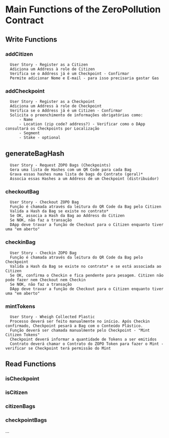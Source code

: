
# Main Functions of the ZeroPollution Contract

## Write Functions

### addCitizen
      User Story - Register as a Citizen
      Adiciona um Address à role de Citizen
      Verifica se o Address já é um Checkpoint - Confirmar
      Permite adicionar Nome e E-mail - para isso precisaria gastar Gas
      
### addCheckpoint
      User Story - Register as a Checkpoint
      Adiciona um Address à role de Checkpoint
      Verifica se o Address já é um Citizen - Confirmar
      Solicita o preenchimento de informações obrigatórias como:
          - Name
          - Location (zip code? address?) - Verificar como o DApp consultará os Checkpoints por Localização
          - Segment
          - Stake - optional
    
## generateBagHash
      User Story - Request ZOPO Bags (Checkpoints)
      Gera uma lista de Hashes com um QR Code para cada Bag
      Grava essas hashes numa lista de bags do Contrato (geral)*
      Associa essas Hashes a um Address de um Checkpoint (distribuidor)
      
### checkoutBag
      User Story - Checkout ZOPO Bag
      Função é chamada através da leitura do QR Code da Bag pelo Citizen
      Valida a Hash da Bag se existe no contrato*
      Se OK, associa a Hash da Bag ao Address do Citizen
      Se NOK, não faz a transação
      DApp deve travar a função de Checkout para o Citizen enquanto tiver uma "em aberto"

### checkinBag
      User Story - Checkin ZOPO Bag
      Função é chamada através da leitura do QR Code da Bag pelo Checkpoint
      Valida a Hash da Bag se existe no contrato* e se está associada ao Citizen
      Se OK, confirma o Checkin e fica pendente para pesagem. Citizen não pode fazer nem Checkout nem Checkin
      Se NOK, não faz a transação
      DApp deve travar a função de Checkout para o Citizen enquanto tiver uma "em aberto"

### mintTokens
      User Story - Wheigh Collected Plastic
      Processo deverá ser feito manualmente no início. Após Checkin confirmado, Checkpoint pesará a Bag com o Conteúdo Plástico.
      Função deverá ser chamada manualmente pelo Checkpoint - "Mint Citizen Tokens"
      Checkpoint deverá informar a quantidade de Tokens a ser emitidos
      Contrato deverá chamar o Contrato do ZOPO Token para fazer o Mint - verificar se Checkpoint terá permissão do Mint
      

## Read Functions

### isCheckpoint

### isCitizen

### citizenBags

### checkpointBags

...
